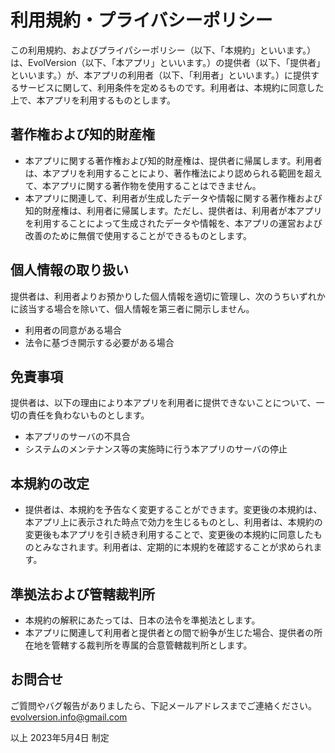 # 利用規約・プライバシーポリシー

この利用規約、およびプライパシーポリシー（以下、「本規約」といいます。）は、EvolVersion（以下、「本アプリ」といいます。）の提供者（以下、「提供者」といいます。）が、本アプリの利用者（以下、「利用者」といいます。）に提供するサービスに関して、利用条件を定めるものです。利用者は、本規約に同意した上で、本アプリを利用するものとします。

## 著作権および知的財産権

- 本アプリに関する著作権および知的財産権は、提供者に帰属します。利用者は、本アプリを利用することにより、著作権法により認められる範囲を超えて、本アプリに関する著作物を使用することはできません。
- 本アプリに関連して、利用者が生成したデータや情報に関する著作権および知的財産権は、利用者に帰属します。ただし、提供者は、利用者が本アプリを利用することによって生成されたデータや情報を、本アプリの運営および改善のために無償で使用することができるものとします。

## 個人情報の取り扱い

提供者は、利用者よりお預かりした個人情報を適切に管理し、次のうちいずれかに該当する場合を除いて、個人情報を第三者に開示しません。

- 利用者の同意がある場合
- 法令に基づき開示する必要がある場合

## 免責事項
提供者は、以下の理由により本アプリを利用者に提供できないことについて、一切の責任を負わないものとします。

- 本アプリのサーバの不具合
- システムのメンテナンス等の実施時に行う本アプリのサーバの停止

## 本規約の改定
- 提供者は、本規約を予告なく変更することができます。変更後の本規約は、本アプリ上に表示された時点で効力を生じるものとし、利用者は、本規約の変更後も本アプリを引き続き利用することで、変更後の本規約に同意したものとみなされます。利用者は、定期的に本規約を確認することが求められます。

## 準拠法および管轄裁判所

- 本規約の解釈にあたっては、日本の法令を準拠法とします。
- 本アプリに関連して利用者と提供者との間で紛争が生じた場合、提供者の所在地を管轄する裁判所を専属的合意管轄裁判所とします。

## お問合せ

ご質問やバグ報告がありましたら、下記メールアドレスまでご連絡ください。
evolversion.info@gmail.com

以上
2023年5月4日 制定
